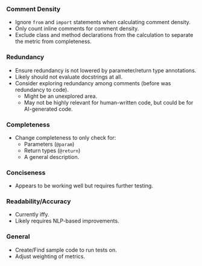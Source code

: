 ### **Comment Density**
- Ignore `from` and `import` statements when calculating comment density.
- Only count inline comments for comment density.
- Exclude class and method declarations from the calculation to separate the metric from completeness.

### **Redundancy**
- Ensure redundancy is not lowered by parameter/return type annotations.
- Likely should not evaluate docstrings at all.
- Consider exploring redundancy among comments (before was redundancy to code).
  - Might be an unexplored area.
  - May not be highly relevant for human-written code, but could be for AI-generated code.

### **Completeness**
- Change completeness to only check for:
  - Parameters (`@param`)
  - Return types (`@return`)
  - A general description.

### **Conciseness**
- Appears to be working well but requires further testing.

### **Readability/Accuracy**
- Currently iffy.
- Likely requires NLP-based improvements.


### **General**
- Create/Find sample code to run tests on.
- Adjust weighting of metrics.